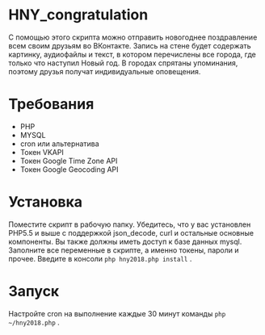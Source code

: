 # HNY_congratulation
С помощью этого скрипта можно отправить новогоднее поздравление всем своим друзьям во ВКонтакте. Запись на стене будет содержать картинку, аудиофайлы и текст, в котором перечислены все города, где только что наступил Новый год. В городах спрятаны упоминания, поэтому друзья получат индивидуальные оповещения.

# Требования
* PHP
* MYSQL
* cron или альтернатива
* Токен VKAPI
* Токен Google Time Zone API
* Токен Google Geocoding API

# Установка
Поместите скрипт в рабочую папку. Убедитесь, что у вас установлен PHP5.5 и выше с поддержкой json_decode, curl и остальные основные компоненты. Вы также должны иметь доступ к базе данных mysql. Заполните все переменные в скрипте, а именно токены, пароли и прочее. Введите в консоли `php hny2018.php install` . 

# Запуск
Настройте cron на выполнение каждые 30 минут команды `php ~/hny2018.php` .
